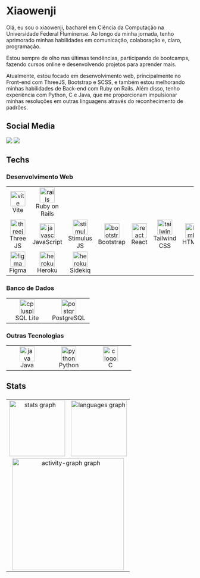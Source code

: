 <h1 align="left">Xiaowenji</h1>

Olá, eu sou o xiaowenji, bacharel em Ciência da Computação na Universidade Federal Fluminense. Ao longo da minha jornada, tenho aprimorado minhas habilidades em comunicação, colaboração e, claro, programação.

Estou sempre de olho nas últimas tendências, participando de bootcamps, fazendo cursos online e desenvolvendo projetos para aprender mais.

Atualmente, estou focado em desenvolvimento web, principalmente no Front-end com ThreeJS, Bootstrap e SCSS, e também estou melhorando minhas habilidades de Back-end com Ruby on Rails. Além disso, tenho experiência com Python, C e Java, que me proporcionam impulsionar minhas resoluções em outras linguagens através do reconhecimento de padrões.

###

<h2 align="left">Social Media</h2> 
 <div>
  <a href="https://www.linkedin.com/in/luiz-cunha-560779227/" target="_blank"><img src="https://img.shields.io/badge/Linkedin-0A66c2?style=for-the-badge&logo=linkedin&logoColor=white"></a>
  <a href="https://instagram.com/luiz.cunhaa" target="_blank"><img src="https://img.shields.io/badge/-Instagram-%23E4405F?style=for-the-badge&logo=instagram&logoColor=white"></a>
</div>


<h2 align="left">Techs</h2>

<h3 align="left">Desenvolvimento Web</h3>

<table>
  <tr>
    <td align="center" width="96">
      <img src="https://skillicons.dev/icons?i=vite" height="40" alt="vite logo" />
      <br>Vite
    </td>
    <td align="center" width="96">
      <img src="https://skillicons.dev/icons?i=rails" height="40" alt="rails logo" />
      <br>Ruby on Rails
    </td>
  </tr>
  <tr>
    <td align="center" width="96">
      <img src="https://skillicons.dev/icons?i=threejs" height="40" alt="threejs logo" />
      <br>Three JS
    </td>
    <td align="center" width="96">
      <img src="https://cdn.jsdelivr.net/gh/devicons/devicon/icons/javascript/javascript-original.svg" height="40" alt="javascript logo" />
      <br>JavaScript
    </td>
    <td align="center" width="96">
      <img src="https://seeklogo.com/images/S/stimulus-logo-00C9C155E0-seeklogo.com.png" height="40" alt="stimulus logo" />
      <br>Stimulus JS
    </td>
    <td align="center" width="96">
      <img src="https://skillicons.dev/icons?i=bootstrap" height="40" alt="bootstrap logo" />
      <br>Bootstrap
    </td>
    <td align="center" width="96">
      <img src="https://cdn.jsdelivr.net/gh/devicons/devicon/icons/react/react-original.svg" height="40" alt="react logo" />
      <br>React
    </td>
    <td align="center" width="96">
      <img src="https://cdn.simpleicons.org/tailwindcss/06B6D4" height="40" alt="tailwindcss logo" />
      <br>Tailwind CSS
    </td>
    <td align="center" width="96">
      <img src="https://cdn.jsdelivr.net/gh/devicons/devicon/icons/html5/html5-original.svg" height="40" alt="html5 logo" />
      <br>HTML5
    </td>
    <td align="center" width="96">
      <img src="https://cdn.jsdelivr.net/gh/devicons/devicon/icons/css3/css3-original.svg" height="40" alt="css3 logo" />
      <br>CSS3
    </td>
    <td align="center" width="96">
      <img src="https://skillicons.dev/icons?i=scss" height="40" alt="sass logo" />
      <br>SASS
    </td>
  </tr>
  <tr>
    <td align="center" width="96">
      <img src="https://skillicons.dev/icons?i=figma" height="40" alt="figma logo" />
      <br>Figma
    </td>
    <td align="center" width="96">
      <img src="https://skillicons.dev/icons?i=heroku" height="40" alt="heroku logo" />
      <br>Heroku
    </td>
    <td align="center" width="96">
      <img src="https://sidekiq.org/assets/sidekiq.png" height="40" alt="heroku logo" />
      <br>Sidekiq
    </td>
  </tr>
</table>

<h3 align="left">Banco de Dados</h3>

<table>
  <tr>
    <td align="center" width="96">
      <img src="https://upload.wikimedia.org/wikipedia/commons/thumb/9/97/Sqlite-square-icon.svg/1200px-Sqlite-square-icon.svg.png" height="40" alt="cplusplus logo" />
      <br>SQL Lite
    </td>
    <td align="center" width="96">
      <img src="https://cdn.jsdelivr.net/gh/devicons/devicon/icons/postgresql/postgresql-original.svg" height="40" alt="postgresql logo" />
      <br>PostgreSQL
    </td>
  </tr>
</table>

<h3 align="left">Outras Tecnologias</h3>

<table>
  <tr>
    <td align="center" width="96">
      <img src="https://cdn.jsdelivr.net/gh/devicons/devicon/icons/java/java-original.svg" height="40" alt="java logo" />
      <br>Java
    </td>
    <td align="center" width="96">
      <img src="https://cdn.jsdelivr.net/gh/devicons/devicon/icons/python/python-original.svg" height="40" alt="python logo" />
      <br>Python
    </td>
    <td align="center" width="96">
      <img src="https://skillicons.dev/icons?i=c" height="40" alt="c logo" />
      <br>C
    </td>
  </tr>
</table>

<h2 align="left">Stats</h2>

###

<table align="center">
  <tr>
    <td align="center">
      <img src="https://github-readme-stats.vercel.app/api?username=Luiz-Cunha&hide_title=false&hide_rank=false&show_icons=true&count_private=true&disable_animations=false&theme=monokai&locale=en&hide_border=false&order=1" height="150" alt="stats graph"  />
    </td>
    <td align="center">
      <img src="https://github-readme-stats.vercel.app/api/top-langs?username=Luiz-Cunha&locale=en&hide_title=false&layout=compact&card_width=320&langs_count=5&theme=monokai&hide_border=false&order=2" height="150" alt="languages graph"  />
    </td>
  </tr>
  <tr>
    <td align="center" colspan="2">
      <img src="https://github-readme-activity-graph.vercel.app/graph?username=Luiz-Cunha&radius=16&theme=monokai&area=true&order=5" height="300" alt="activity-graph graph"  />
    </td>
  </tr>
</table>
